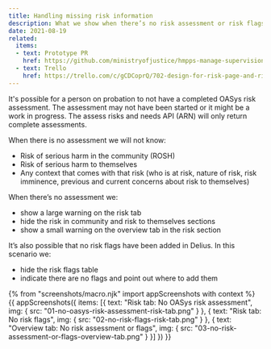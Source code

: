 ```yaml
---
title: Handling missing risk information
description: What we show when there’s no risk assessment or risk flags
date: 2021-08-19
related:
  items:
  - text: Prototype PR
    href: https://github.com/ministryofjustice/hmpps-manage-supervisions-prototype/pull/336
  - text: Trello
    href: https://trello.com/c/gCDCoprQ/702-design-for-risk-page-and-risk-info-when-oasys-risk-assessment-hasnt-been-done
---
```


It's possible for a person on probation to not have a completed OASys risk assessment. The assessment may not have been started or it might be a work in progress. The assess risks and needs API (ARN) will only return complete assessments.

When there is no assessment we will not know:

- Risk of serious harm in the community (ROSH)
- Risk of serious harm to themselves
- Any context that comes with that risk (who is at risk, nature of risk, risk imminence, previous and current concerns about risk to themselves)

When there’s no assessment we:

- show a large warning on the risk tab
- hide the risk in community and risk to themselves sections
- show a small warning on the overview tab in the risk section

It’s also possible that no risk flags have been added in Delius. In this scenario we:

- hide the risk flags table
- indicate there are no flags and point out where to add them

{% from "screenshots/macro.njk" import appScreenshots with context %}
{{ appScreenshots({
  items: [{
      text: "Risk tab: No OASys risk assessment",
      img: { src: "01-no-oasys-risk-assessment-risk-tab.png" }
    }, {
      text: "Risk tab: No risk flags",
      img: { src: "02-no-risk-flags-risk-tab.png" }
    }, {
      text: "Overview tab: No risk assessment or flags",
      img: { src: "03-no-risk-assessment-or-flags-overview-tab.png" }
    }]
}) }}
